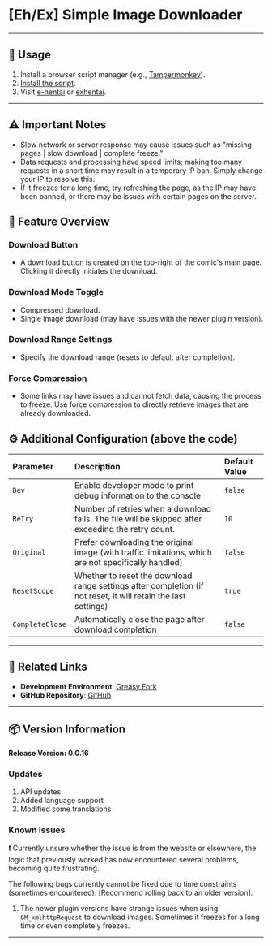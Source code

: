# **[Eh/Ex] Simple Image Downloader**

---

## **👻 Usage**

1. Install a browser script manager (e.g., [Tampermonkey](https://chrome.google.com/webstore/detail/tampermonkey/dhdgffkkebhmkfjojejmpbldmpobfkfo)).
2. [Install the script](https://update.greasyfork.org/scripts/472882/%5BEEx-Hentai%5D%20Downloader.user.js).
3. Visit [e-hentai](https://e-hentai.org/) or [exhentai](https://exhentai.org/).

---

## **⚠️ Important Notes**
- Slow network or server response may cause issues such as "missing pages | slow download | complete freeze."
- Data requests and processing have speed limits; making too many requests in a short time may result in a temporary IP ban. Simply change your IP to resolve this.
- If it freezes for a long time, try refreshing the page, as the IP may have been banned, or there may be issues with certain pages on the server.

## **📜 Feature Overview**

### **Download Button**
- A download button is created on the top-right of the comic's main page. Clicking it directly initiates the download.

### **Download Mode Toggle**
- Compressed download.
- Single image download (may have issues with the newer plugin version).

### **Download Range Settings**
- Specify the download range (resets to default after completion).

### **Force Compression**
- Some links may have issues and cannot fetch data, causing the process to freeze. Use force compression to directly retrieve images that are already downloaded.

## **⚙️ Additional Configuration (above the code)**

| **Parameter**   | **Description**                                                                                                | **Default Value** |
| :-------------- | :------------------------------------------------------------------------------------------------------------- | :---------------- |
| `Dev`           | Enable developer mode to print debug information to the console                                                | `false`           |
| `ReTry`         | Number of retries when a download fails. The file will be skipped after exceeding the retry count.             | `10`              |
| `Original`      | Prefer downloading the original image (with traffic limitations, which are not specifically handled)           | `false`           |
| `ResetScope`    | Whether to reset the download range settings after completion (if not reset, it will retain the last settings) | `true`            |
| `CompleteClose` | Automatically close the page after download completion                                                         | `false`           |

---

## **🔗 Related Links**

- **Development Environment**: [Greasy Fork](https://greasyfork.org/zh-TW/users/989635-canaan-hs)  
- **GitHub Repository**: [GitHub](https://github.com/Canaan-HS/MonkeyScript/tree/main/ExDownloader)

---

## **📦 Version Information**

**Release Version: 0.0.16** 

### **Updates**
1. API updates
2. Added language support
3. Modified some translations

### **Known Issues**
❗️ Currently unsure whether the issue is from the website or elsewhere, the logic that previously worked has now encountered several problems, becoming quite frustrating.

The following bugs currently cannot be fixed due to time constraints (sometimes encountered). [Recommend rolling back to an older version]:
1. The newer plugin versions have strange issues when using `GM_xmlhttpRequest` to download images. Sometimes it freezes for a long time or even completely freezes.

---